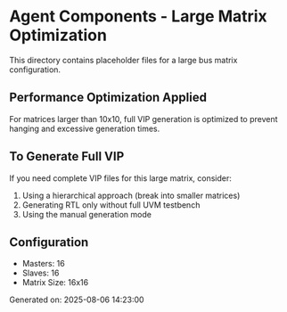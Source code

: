 # Agent Components - Large Matrix Optimization

This directory contains placeholder files for a large bus matrix configuration.

## Performance Optimization Applied
For matrices larger than 10x10, full VIP generation is optimized to prevent
hanging and excessive generation times.

## To Generate Full VIP
If you need complete VIP files for this large matrix, consider:
1. Using a hierarchical approach (break into smaller matrices)
2. Generating RTL only without full UVM testbench
3. Using the manual generation mode

## Configuration
- Masters: 16
- Slaves: 16
- Matrix Size: 16x16

Generated on: 2025-08-06 14:23:00
